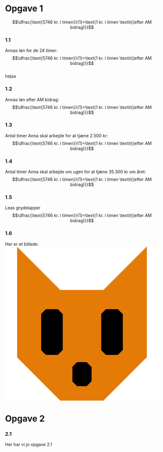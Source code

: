 # Opgave 1  
$$\dfrac{\text{5746 kr. i timen}}{1}=\text{1 kr. i timen \textit{(efter AM bidrag)}}$$  
### 1.1  
Annas løn for de 24 timer:  
$$\dfrac{\text{5746 kr. i timen}}{1}=\text{1 kr. i timen \textit{(efter AM bidrag)}}$$  
hejsa  
### 1.2  
Annas løn efter AM bidrag:  
$$\dfrac{\text{5746 kr. i timen}}{1}=\text{1 kr. i timen \textit{(efter AM bidrag)}}$$  
### 1.3  
Antal timer Anna skal arbejde for at tjæne 2.500 kr:  
$$\dfrac{\text{5746 kr. i timen}}{1}=\text{1 kr. i timen \textit{(efter AM bidrag)}}$$  
### 1.4  
Antal timer Anna skal arbejde om ugen for at tjæne 35.300 kr om året:  
$$\dfrac{\text{5746 kr. i timen}}{1}=\text{1 kr. i timen \textit{(efter AM bidrag)}}$$  
### 1.5  
Leas grydelapper  
$$\dfrac{\text{5746 kr. i timen}}{1}=\text{1 kr. i timen \textit{(efter AM bidrag)}}$$  
### 1.6  
Her er et billede:  
![Image!](Fox512.png)  

# Opgave 2  
### 2.1  
Her har vi jo opgave 2.1  
  

